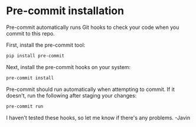 # Pre-commit installation

Pre-commit automatically runs Git hooks to check your code when you commit to this repo.

First, install the pre-commit tool: 

```bash 
pip install pre-commit
```

Next, install the pre-commit hooks on your system:

```bash
pre-commit install
```
Pre-commit should run automatically when attempting to commit. If it doesn't, run the following after staging your changes:

```bash
pre-commit run
```

I haven't tested these hooks, so let me know if there's any problems. -Javin